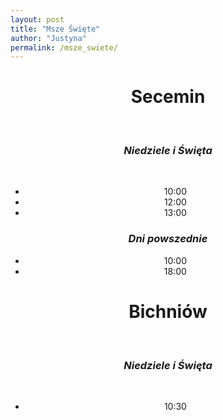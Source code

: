 ```yaml
---
layout: post
title: "Msze Święte"
author: "Justyna"
permalink: /msze_swiete/
---
```


<center> <h1><b> Secemin</b></h1><br>
  <h3><i> Niedziele i Święta </i></h3> <br>
<ul>
<li>10:00</li>
<li> 12:00</li>
<li> 13:00</li>
</ul>

<h3><i> Dni powszednie</i></h3>
<ul>
<li>10:00</li>
<li> 18:00</li>
</ul>

<h1><b> Bichniów</b></h1><br>
  <h3><i> Niedziele i Święta </i></h3> <br>
<ul>
<li>10:30</li>
</ul>
  </center>



